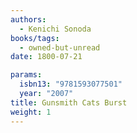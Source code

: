 ```yaml
---
authors:
  - Kenichi Sonoda
books/tags:
  - owned-but-unread
date: 1800-07-21

params:
  isbn13: "9781593077501"
  year: "2007"
title: Gunsmith Cats Burst
weight: 1
---
```


<!--more-->
